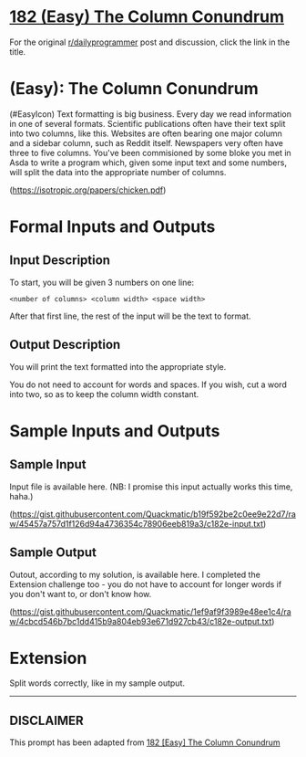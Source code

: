 # [182 (Easy) The Column Conundrum](https://www.reddit.com/r/dailyprogrammer/comments/2hssx6/29092014_challenge_182_easy_the_column_conundrum/)

For the original [r/dailyprogrammer](https://www.reddit.com/r/dailyprogrammer/) post and discussion, click the link in the title.

#  (Easy): The Column Conundrum
(#EasyIcon)
Text formatting is big business. Every day we read information in one of several formats. Scientific publications often have their text split into two columns, like this. Websites are often bearing one major column and a sidebar column, such as Reddit itself. Newspapers very often have three to five columns. You've been commisioned by some bloke you met in Asda to write a program which, given some input text and some numbers, will split the data into the appropriate number of columns.

(https://isotropic.org/papers/chicken.pdf)
# Formal Inputs and Outputs
## Input Description
To start, you will be given 3 numbers on one line:


```
<number of columns> <column width> <space width>
```
After that first line, the rest of the input will be the text to format.

## Output Description
You will print the text formatted into the appropriate style.

You do not need to account for words and spaces. If you wish, cut a word into two, so as to keep the column width constant.

# Sample Inputs and Outputs
## Sample Input
Input file is available here. (NB: I promise this input actually works this time, haha.)

(https://gist.githubusercontent.com/Quackmatic/b19f592be2c0ee9e22d7/raw/45457a757d1f126d94a4736354c78906eeb819a3/c182e-input.txt)
## Sample Output
Outout, according to my solution, is available here. I completed the Extension challenge too - you do not have to account for longer words if you don't want to, or don't know how.

(https://gist.githubusercontent.com/Quackmatic/1ef9af9f3989e48ee1c4/raw/4cbcd546b7bc1dd415b9a804eb93e671d927cb43/c182e-output.txt)
# Extension
Split words correctly, like in my sample output.


----
## **DISCLAIMER**
This prompt has been adapted from [182 [Easy] The Column Conundrum](https://www.reddit.com/r/dailyprogrammer/comments/2hssx6/29092014_challenge_182_easy_the_column_conundrum/
)
